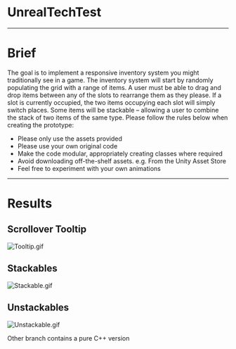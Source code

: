 # UnrealTechTest
-----
# Brief
The goal is to implement a responsive inventory system you might traditionally see in a
game.
The inventory system will start by randomly populating the grid with a range of items.
A user must be able to drag and drop items between any of the slots to rearrange them as
they please. If a slot is currently occupied, the two items occupying each slot will simply
switch places. Some items will be stackable – allowing a user to combine the stack of two
items of the same type.
Please follow the rules below when creating the prototype:

- Please only use the assets provided
- Please use your own original code
- Make the code modular, appropriately creating classes where required
- Avoid downloading off-the-shelf assets. e.g. From the Unity Asset Store
- Feel free to experiment with your own animations
-----
# Results

## Scrollover Tooltip
![Tooltip.gif](GitMedia%2FTooltip.gif)
## Stackables
![Stackable.gif](GitMedia%2FStackable.gif)
## Unstackables
![Unstackable.gif](GitMedia%2FUnstackable.gif)

Other branch contains a pure C++ version 

